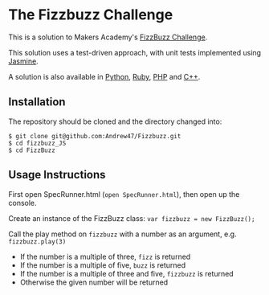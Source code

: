 The Fizzbuzz Challenge
======================
This is a solution to Makers Academy's [FizzBuzz Challenge](https://github.com/makersacademy/course/blob/master/fizzbuzz/fizzbuzz.md).

This solution uses a test-driven approach, with unit tests implemented using [Jasmine](http://jasmine.github.io).

A solution is also available in [Python](https://github.com/Andrew47/fizzbuzz-Python), [Ruby](https://github.com/Andrew47/Fizzbuzz),
[PHP](https://github.com/Andrew47/FizzBuzz-PHP/blob/master/README.md) and [C++](https://github.com/Andrew47/FizzBuzz-CPP).

## Installation

The repository should be cloned and the directory changed into:

```
$ git clone git@github.com:Andrew47/Fizzbuzz.git
$ cd fizzbuzz_JS
$ cd FizzBuzz
```

## Usage Instructions

First open SpecRunner.html (`open SpecRunner.html`), then open up the console.

Create an instance of the FizzBuzz class: `var fizzbuzz = new FizzBuzz();`

Call the play method on `fizzbuzz` with a number as an argument, e.g. `fizzbuzz.play(3)`

* If the number is a multiple of three, `fizz` is returned
* If the number is a multiple of five, `buzz` is returned
* If the number is a multiple of three and five, `fizzbuzz` is returned
* Otherwise the given number will be returned
